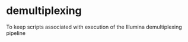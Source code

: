demultiplexing
==============

To keep scripts associated with execution of the Illumina demultiplexing pipeline
